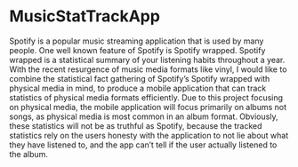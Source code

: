# MusicStatTrackApp

Spotify is a popular music streaming application that is used by many people. One well known feature of Spotify is Spotify wrapped. Spotify wrapped is a statistical summary of your listening habits throughout a year. With the recent resurgence of music media formats like vinyl, I would like to combine the statistical fact gathering of Spotify’s Spotify wrapped with physical media in mind, to produce a mobile application that can track statistics of physical media formats efficiently. Due to this project focusing on physical media, the mobile application will focus primarily on albums not songs, as physical media is most common in an album format. Obviously, these statistics will not be as truthful as Spotify, because the tracked statistics rely on the users honesty with the application to not lie about what they have listened to, and the app can’t tell if the user actually listened to the album.
